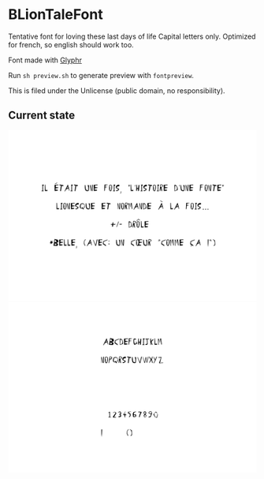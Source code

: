 # BLionTaleFont
Tentative font for loving these last days of life
Capital letters only. Optimized for french, so english should work too.

Font made with [Glyphr](http://glyphrstudio.com/)

Run `sh preview.sh` to generate preview with `fontpreview`.

This is filed under the Unlicense (public domain, no responsibility).

## Current state

![BLionTale Font preview2](preview2.png)
![BLionTale Font preview](preview.png)
